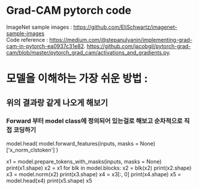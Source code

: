 # Grad-CAM pytorch code

ImageNet sample images : https://github.com/EliSchwartz/imagenet-sample-images  
Code reference : https://medium.com/@stepanulyanin/implementing-grad-cam-in-pytorch-ea0937c31e82. 
https://github.com/jacobgil/pytorch-grad-cam/blob/master/pytorch_grad_cam/activations_and_gradients.py. 





# 모델을 이해하는 가장 쉬운 방법 :  
## 위의 결과랑 같게 나오게 해보기 
### Forward 부터 model class에 정의되어 있는걸로 해보고 순차적으로 직접 코딩하기


model.head(
    model.forward_features(inputs, masks = None)['x_norm_clstoken']
    )


x1 = model.prepare_tokens_with_masks(inputs, masks = None)
print(x1.shape)
x2 = x1
for blk in model.blocks:
    x2 = blk(x2)
print(x2.shape)
x3 = model.norm(x2)
print(x3.shape)
x4 = x3[:, 0]
print(x4.shape)
x5 = model.head(x4)
print(x5.shape)
x5